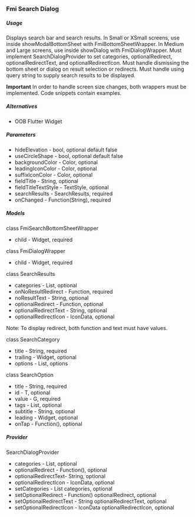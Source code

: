 ### Fmi Search Dialog

##### Usage

Displays search bar and search results. In Small or XSmall screens, use inside showModalBottomSheet with FmiBottomSheetWrapper. In Medium and Large screens, use inside showDialog with FmiDialogWrapper. Must implement SearchDialogProvider to set categories, optionalRedirect, optionalRedirectText, and optionalRedirectIcon. Must handle dismissing the bottom sheet or dialog on result selection or redirects. Must handle using query string to supply search results to be displayed.

**Important** In order to handle screen size changes, both wrappers must be implemented. Code snippets contain examples.

##### Alternatives

- OOB Flutter Widget

##### Parameters

- hideElevation - bool, optional default false
- useCircleShape - bool, optional default false
- backgroundColor - Color, optional
- leadingIconColor - Color, optional
- suffixIconColor - Color, optional
- fieldTitle - String, optional
- fieldTitleTextStyle - TextStyle, optional
- searchResults - SearchResults, required
- onChanged - Function(String), required

##### Models

class FmiSearchBottomSheetWrapper

- child - Widget, required

class FmiDialogWrapper

- child - Widget, required

class SearchResults

- categories - List<SearchCategory>, optional
- onNoResultRedirect - Function, required
- noResultText - String, optional
- optionalRedirect - Function, optional
- optionalRedirectText - String, optional
- optionalRedirectIcon - IconData, optional

Note: To display redirect, both function and text must have values.

class SearchCategory

- title - String, required
- trailing - Widget, optional
- options - List<SearchOption>, options

class SearchOption

- title - String, required
- id - T, optional
- value - G, required
- tags - List<String>, optional
- subtitle - String, optional
- leading - Widget, optional
- onTap - Function(), optional

##### Provider

SearchDialogProvider

- categories - List<SearchCategory>, optional
- optionalRedirect - Function(), optional
- optionalRedirectText- String, optional
- optionalRedirectIcon - IconData, optional
- setCategories - List<SearchCategory> categories, optional
- setOptionalRedirect - Function() optionalRedirect, optional
- setOptionalRedirectText - String optionalRedirectText, optional
- setOptionalRedirectIcon - IconData optionalRedirectIcon, optional

`  `



